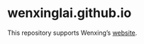 # wenxinglai.github.io

This repository supports Wenxing’s [website](https://wenxinglai.github.io).
